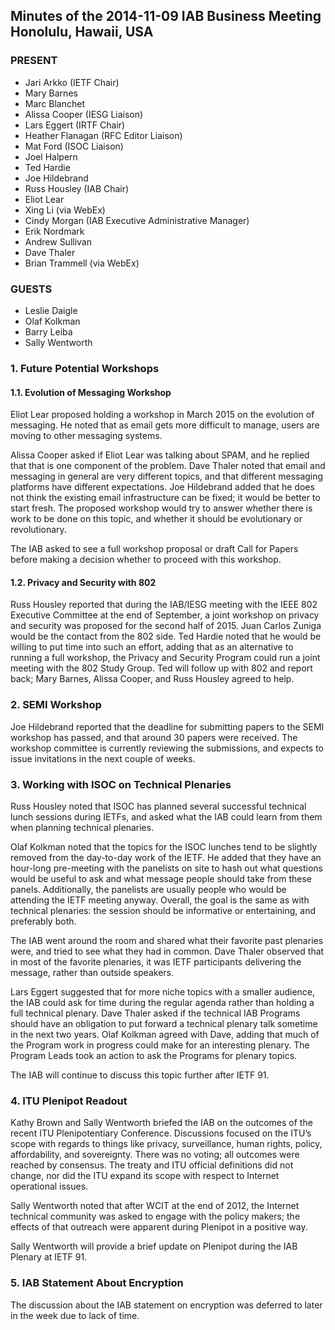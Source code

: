
Minutes of the 2014-11-09 IAB Business Meeting 
Honolulu, Hawaii, USA
---------------------------------------------------------------------


### PRESENT


* Jari Arkko (IETF Chair)
* Mary Barnes
* Marc Blanchet
* Alissa Cooper (IESG Liaison)
* Lars Eggert (IRTF Chair)
* Heather Flanagan (RFC Editor Liaison)
* Mat Ford (ISOC Liaison)
* Joel Halpern
* Ted Hardie
* Joe Hildebrand
* Russ Housley (IAB Chair)
* Eliot Lear
* Xing Li (via WebEx)
* Cindy Morgan (IAB Executive Administrative Manager)
* Erik Nordmark
* Andrew Sullivan
* Dave Thaler
* Brian Trammell (via WebEx)


### GUESTS


* Leslie Daigle
* Olaf Kolkman
* Barry Leiba
* Sally Wentworth


### 1. Future Potential Workshops


#### 1.1. Evolution of Messaging Workshop


Eliot Lear proposed holding a workshop in March 2015 on the evolution of messaging. He noted that as email gets more difficult to manage, users are moving to other messaging systems.


Alissa Cooper asked if Eliot Lear was talking about SPAM, and he replied that that is one component of the problem. Dave Thaler noted that email and messaging in general are very different topics, and that different messaging platforms have different expectations. Joe Hildebrand added that he does not think the existing email infrastructure can be fixed; it would be better to start fresh. The proposed workshop would try to answer whether there is work to be done on this topic, and whether it should be evolutionary or revolutionary.


The IAB asked to see a full workshop proposal or draft Call for Papers before making a decision whether to proceed with this workshop.


#### 1.2. Privacy and Security with 802


Russ Housley reported that during the IAB/IESG meeting with the IEEE 802 Executive Committee at the end of September, a joint workshop on privacy and security was proposed for the second half of 2015. Juan Carlos Zuniga would be the contact from the 802 side. Ted Hardie noted that he would be willing to put time into such an effort, adding that as an alternative to running a full workshop, the Privacy and Security Program could run a joint meeting with the 802 Study Group. Ted will follow up with 802 and report back; Mary Barnes, Alissa Cooper, and Russ Housley agreed to help.


### 2. SEMI Workshop


Joe Hildebrand reported that the deadline for submitting papers to the SEMI workshop has passed, and that around 30 papers were received. The workshop committee is currently reviewing the submissions, and expects to issue invitations in the next couple of weeks.


### 3. Working with ISOC on Technical Plenaries


Russ Housley noted that ISOC has planned several successful technical lunch sessions during IETFs, and asked what the IAB could learn from them when planning technical plenaries.


Olaf Kolkman noted that the topics for the ISOC lunches tend to be slightly removed from the day-to-day work of the IETF. He added that they have an hour-long pre-meeting with the panelists on site to hash out what questions would be useful to ask and what message people should take from these panels. Additionally, the panelists are usually people who would be attending the IETF meeting anyway. Overall, the goal is the same as with technical plenaries: the session should be informative or entertaining, and preferably both.


The IAB went around the room and shared what their favorite past plenaries were, and tried to see what they had in common. Dave Thaler observed that in most of the favorite plenaries, it was IETF participants delivering the message, rather than outside speakers.


Lars Eggert suggested that for more niche topics with a smaller audience, the IAB could ask for time during the regular agenda rather than holding a full technical plenary. Dave Thaler asked if the technical IAB Programs should have an obligation to put forward a technical plenary talk sometime in the next two years. Olaf Kolkman agreed with Dave, adding that much of the Program work in progress could make for an interesting plenary. The Program Leads took an action to ask the Programs for plenary topics.


The IAB will continue to discuss this topic further after IETF 91.


### 4. ITU Plenipot Readout


Kathy Brown and Sally Wentworth briefed the IAB on the outcomes of the recent ITU Plenipotentiary Conference. Discussions focused on the ITU’s scope with regards to things like privacy, surveillance, human rights, policy, affordability, and sovereignty. There was no voting; all outcomes were reached by consensus. The treaty and ITU official definitions did not change, nor did the ITU expand its scope with respect to Internet operational issues.


Sally Wentworth noted that after WCIT at the end of 2012, the Internet technical community was asked to engage with the policy makers; the effects of that outreach were apparent during Plenipot in a positive way.


Sally Wentworth will provide a brief update on Plenipot during the IAB Plenary at IETF 91.


### 5. IAB Statement About Encryption


The discussion about the IAB statement on encryption was deferred to later in the week due to lack of time.


